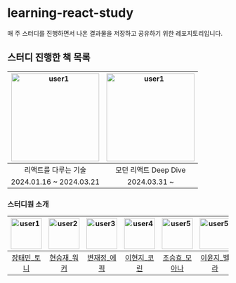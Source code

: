 # learning-react-study
매 주 스터디를 진행하면서 나온 결과물을 저장하고 공유하기 위한 레포지토리입니다.

## 스터디 진행한 책 목록

| <img src="https://contents.kyobobook.co.kr/sih/fit-in/458x0/pdt/9791160508796.jpg" width="200" height="200" alt="user1"/> | <img src="https://contents.kyobobook.co.kr/sih/fit-in/458x0/pdt/9791158394646.jpg" width="200" height="200" alt="user1"/> |
|:---:|:---:|
|리액트를 다루는 기술|모던 리액트 Deep Dive|
|2024.01.16 ~ 2024.03.21|2024.03.31 ~ |

### 스터디원 소개

| <img src="https://github.com/taemin-jang.png?size=70" width="70" height="70" alt="user1"/> |<img src="https://github.com/goldmayo.png?size=70" width="70" height="70" alt="user2"/> | <img src="https://github.com/BoubleJ.png?size=70" width="70" height="70" alt="user3"/> | <img src="https://github.com/hyeonzii.png?size=70" width="70" height="70" alt="user4"/> | <img src="https://github.com/Joseunghyo7742.png?size=70" width="70" height="70" alt="user5"/> | <img src="https://github.com/yunjiisy.png?size=70" width="70" height="70" alt="user5"/> | <img src="https://github.com/busy-joj.png?size=70" width="70" height="70" alt="user5"/> | <img src="https://github.com/p-so-yeon.png?size=70" width="70" height="70" alt="user5"/> | <img src="https://github.com/kimdoyeonn.png?size=70" width="70" height="70" alt="user3"/> |
|:---:|:---:|:---:|:---:|:---:|:---:|:---:|:---:|:---:|
| [장태민_토니](https://github.com/taemin-jang) | [현승재_워커](https://github.com/goldmayo) | [변재정_에픽](https://github.com/BoubleJ) | [이현지_코린](https://github.com/hyeonzii) | [조승효_모아나](https://github.com/Joseunghyo7742) | [이윤지_벨라](https://github.com/yunjiisy) | [정윤정_올립](https://github.com/busy-joj) | [박소연_메이](https://github.com/p-so-yeon) | [김도연_던](https://github.com/kimdoyeonn) |
